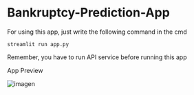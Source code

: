 # Bankruptcy-Prediction-App

For using this app, just write the following command in the cmd

```
streamlit run app.py
```

Remember, you have to run API service before running this app

App Preview

![imagen](https://user-images.githubusercontent.com/55626381/210193057-933a30d8-83e7-46d7-8dae-5a78703b311f.png)
